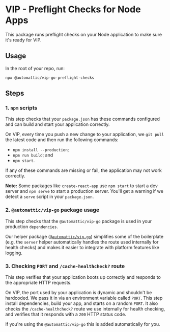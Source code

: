 # VIP - Preflight Checks for Node Apps

This package runs preflight checks on your Node application to make sure it's ready for VIP.

## Usage

In the root of your repo, run:

```
npx @automattic/vip-go-preflight-checks
```

## Steps

### 1. `npm` scripts

This step checks that your `package.json` has these commands configured and can build and start your application correctly.

On VIP, every time you push a new change to your application, we `git pull` the latest code and then run the following commands:

- `npm install --production`;
- `npm run build`; and
- `npm start`.

If any of these commands are missing or fail, the application may not work correctly.

**Note:** Some packages like `create-react-app` use `npm start` to start a dev server and `npm serve` to start a production server. You'll get a warning if we detect a `serve` script in your `package.json`.

### 2. `@automattic/vip-go` package usage

This step checks that the `@automattic/vip-go` package is used in your production `dependencies`.

Our helper package ([`@automattic/vip-go`](https://github.com/Automattic/vip-go-node)) simplifies some of the boilerplate (e.g. the `server` helper automatically handles the route used internally for health checks) and makes it easier to integrate with platform features like logging.

### 3. Checking `PORT` and `/cache-healthcheck?` route

This step verifies that your application boots up correctly and responds to the appropriate HTTP requests.

On VIP, the port used by your application is dynamic and shouldn't be hardcoded. We pass it in via an environment variable called `PORT`. This step install dependencies, build your app, and starts on a random `PORT`. It also checks the `/cache-healthcheck?` route we use internally for health checking, and verifies that it responds  with a `200` HTTP status code.

If you're using the `@automattic/vip-go` this is added automatically for you.

